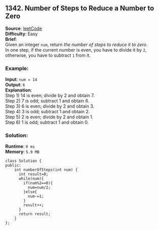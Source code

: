 ## 1342. Number of Steps to Reduce a Number to Zero

**Source**: [leetCode](https://leetcode.com/problems/number-of-steps-to-reduce-a-number-to-zero/)  
**Difficulty**: Easy   
**Brief**:     
Given an integer ``num``, return *the number of steps to reduce it to zero*.   
In one step, if the current number is even, you have to divide it by ``2``, otherwise, you have to subtract ``1`` from it.   

### Example:
**Input**: ``num = 14``   
**Output**: ``6``   
**Explanation**:   
Step 1) 14 is even; divide by 2 and obtain 7.   
Step 2) 7 is odd; subtract 1 and obtain 6.   
Step 3) 6 is even; divide by 2 and obtain 3.   
Step 4) 3 is odd; subtract 1 and obtain 2.   
Step 5) 2 is even; divide by 2 and obtain 1.   
Step 6) 1 is odd; subtract 1 and obtain 0.   



### Solution:
**Runtime**: ``0 ms``   
**Memory**: ``5.9 MB``   
```
class Solution {
public:
    int numberOfSteps(int num) {
      int result=0;
      while(num){
        if(num%2==0){
          num=num/2;
        }else{
          num-=1;
        }
        result++;
      }
      return result;
    }
};
```
